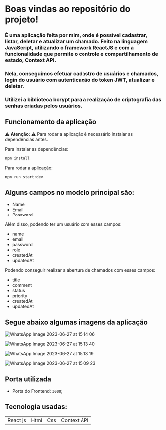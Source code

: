 # Boas vindas ao repositório do projeto!


### É uma aplicação feita por mim, onde é possível cadastrar, listar, deletar e atualizar um chamado. Feito na linguagem JavaScript, utilizando o framework ReactJS e com a funcionalidade que permite o controle e compartilhamento de estado, Context API. 
### Nela, conseguimos efetuar cadastro de usuários e chamados, login do usuário com autenticação do token JWT, atualizar e deletar.
### Utilizei a biblioteca bcrypt para a realização de criptografia das senhas criadas pelos usuários.

## Funcionamento da aplicação
⚠ **Atenção:** ⚠
Para rodar a aplicação é necessário instalar as dependências antes.

Para instalar as dependências:
```sh
npm install
```
Para rodar a aplicação:
```sh
npm run start:dev
```

## Alguns campos no modelo principal são:

+ Name 
+ Email
+ Password
  
Além disso, podendo ter um usuário com esses campos:

+ name
+ email
+ password
+ role
+ createdAt
+ updatedAt

Podendo conseguir realizar a abertura de chamados com esses campos:

+ title
+ comment
+ status
+ priority
+ createdAt
+ updatedAt

## Segue abaixo algumas imagens da aplicação

![WhatsApp Image 2023-06-27 at 15 14 06](https://github.com/luccasst/frontend-call-opening/assets/94481606/64244747-1782-4dd9-a667-9fa19fd44afe)

![WhatsApp Image 2023-06-27 at 15 13 40](https://github.com/luccasst/frontend-call-opening/assets/94481606/b113c4f7-2b9c-4359-be74-1e9bfb48c2a6)

![WhatsApp Image 2023-06-27 at 15 13 19](https://github.com/luccasst/frontend-call-opening/assets/94481606/4437c1e6-3620-4c87-b291-8db32284c670)

![WhatsApp Image 2023-06-27 at 15 09 23](https://github.com/luccasst/frontend-call-opening/assets/94481606/fc0ce77f-a835-435e-bb26-7eb99ff108f0)



 ## Porta utilizada

 - Porta do Frontend: `3000`;


## Tecnologia usadas:

<table>
  <tr>
    <td>React js</td>
    <td>Html</td>
    <td>Css</td>
    <td>Context API</td>
  </tr>
</table>


